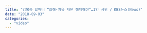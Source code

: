 ```yaml
---
title: "김복동 할머니 “화해·치유 재단 해체해야”…1인 시위 / KBS뉴스(News)"
date: "2018-09-03"
categories: 
  - "video"
---
```



